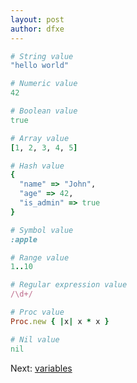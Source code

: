 ```yaml
---
layout: post
author: dfxe
---
```


```rb
# String value
"hello world"

# Numeric value
42

# Boolean value
true

# Array value
[1, 2, 3, 4, 5]

# Hash value
{
  "name" => "John",
  "age" => 42,
  "is_admin" => true
}

# Symbol value
:apple

# Range value
1..10

# Regular expression value
/\d+/

# Proc value
Proc.new { |x| x * x }

# Nil value
nil
```

Next: [variables](/2022/11/07/variables.html)
